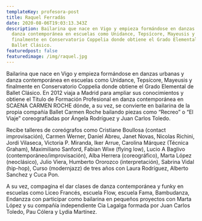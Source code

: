 ```yaml
---
templateKey: profesora-post
title: Raquel Ferradás
date: 2020-08-06T19:03:13.343Z
description: Bailarina que nace en Vigo y empieza formándose en danzas urbanas y
  danza contemporánea en escuelas como Unidance, Tepsícore, Mayeusis y
  finalmente en Conservatorio Coppelia donde obtiene el Grado Elemental de
  Ballet Clásico.
featuredpost: false
featuredimage: /img/raquel.jpg
---
```


Bailarina que nace en Vigo y empieza formándose en danzas urbanas y danza contemporánea en escuelas como Unidance, Tepsícore, Mayeusis y finalmente en Conservatorio Coppelia donde obtiene el Grado Elemental de Ballet Clásico.
En 2012 viaja a Madrid para ampliar sus conocimientos y obtiene el Título de Formación Profesional en danza contemporánea en SCAENA CARMEN ROCHE dónde, a su vez, se convierte en bailarina de la propia compañía Ballet Carmen Roche bailando piezas como “Recreo” o “El Viaje” coreografiadas por Ángela Rodríguez y Juan Carlos Toledo.

Recibe talleres de coreógrafos como Cristiane Boullosa (contact improvisación), Carmen Werner, Daniel Abreu, Janet Novas, Nicolas Richini, Jordi Vilaseca, Victoria P. Miranda, Iker Arrue, Carolina Márquez (Técnica Graham), Maximiliano Sanford, Fabian Wixe (flying low), Lucio A Baglivo (contemporáneo/improvisación), Alba Herrera (coreográfico), Marta López (neoclásico), Julio Viera, Humberto Ororozco (interpretación), Sabrina Vidal (hip-hop), Curso (modernjazz) de tres años con Laura Rodríguez, Alberto Sanchez y Cuca Pon.

A su vez, compagina el dar clases de danza contemporánea y funky en escuelas como Liceo Francés, escuela Flow, escuela Fama, Bambudanza, Endanzza con participar como bailarina en pequeños proyectos con Marta López y su compañía independiente Cia Lagalga formada por Juan Carlos Toledo, Pau Cólera y Lydia Martínez.
